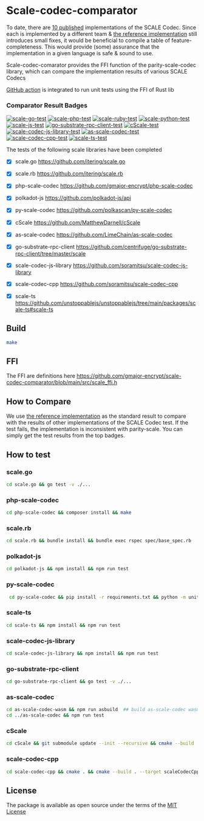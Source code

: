 # Scale-codec-comparator

To date, there are [10 published](https://docs.substrate.io/reference/scale-codec/) implementations of the SCALE Codec. Since each is implemented by a different team & [the reference implementation](https://github.com/paritytech/parity-scale-codec) still introduces small fixes,
it would be beneficial to compile a table of feature-completeness. This would provide (some) assurance that the implementation in a given language is safe & sound to use.

Scale-codec-comarator provides the FFI function of the parity-scale-codec library, which can compare the implementation results of various SCALE Codecs

[GitHub action](https://github.com/gmajor-encrypt/scale-codec-comparator/tree/main/.github/workflows) is integrated to run unit tests using the FFI of Rust lib



### Comparator Result Badges

[![scale-go-test](https://github.com/gmajor-encrypt/scale-codec-comparator/actions/workflows/scale-go.yml/badge.svg)](https://github.com/gmajor-encrypt/scale-codec-comparator/actions/workflows/scale-go.yml)
[![scale-php-test](https://github.com/gmajor-encrypt/scale-codec-comparator/actions/workflows/scale-php.yml/badge.svg)](https://github.com/gmajor-encrypt/scale-codec-comparator/actions/workflows/scale-php.yml)
[![scale-ruby-test](https://github.com/gmajor-encrypt/scale-codec-comparator/actions/workflows/scale-ruby.yml/badge.svg)](https://github.com/gmajor-encrypt/scale-codec-comparator/actions/workflows/scale-ruby.yml)
[![scale-python-test](https://github.com/gmajor-encrypt/scale-codec-comparator/actions/workflows/scale-python.yml/badge.svg)](https://github.com/gmajor-encrypt/scale-codec-comparator/actions/workflows/scale-python.yml)
[![scale-js-test](https://github.com/gmajor-encrypt/scale-codec-comparator/actions/workflows/scale-js.yml/badge.svg)](https://github.com/gmajor-encrypt/scale-codec-comparator/actions/workflows/scale-js.yml)
[![go-substrate-rpc-client-test](https://github.com/gmajor-encrypt/scale-codec-comparator/actions/workflows/go-substrate-rpc-client.yml/badge.svg)](https://github.com/gmajor-encrypt/scale-codec-comparator/actions/workflows/go-substrate-rpc-client.yml)
[![cScale-test](https://github.com/gmajor-encrypt/scale-codec-comparator/actions/workflows/cScale.yml/badge.svg)](https://github.com/gmajor-encrypt/scale-codec-comparator/actions/workflows/cScale.yml)
[![scale-codec-js-library-test](https://github.com/gmajor-encrypt/scale-codec-comparator/actions/workflows/scale-codec-js-library.yml/badge.svg)](https://github.com/gmajor-encrypt/scale-codec-comparator/actions/workflows/scale-codec-js-library.yml)
[![as-scale-codec-test](https://github.com/gmajor-encrypt/scale-codec-comparator/actions/workflows/as-scale-codec.yml/badge.svg)](https://github.com/gmajor-encrypt/scale-codec-comparator/actions/workflows/as-scale-codec.yml)
[![scale-codec-cpp-test](https://github.com/gmajor-encrypt/scale-codec-comparator/actions/workflows/scale-codec-cpp.yml/badge.svg)](https://github.com/gmajor-encrypt/scale-codec-comparator/actions/workflows/scale-codec-cpp.yml)
[![scale-ts-test](https://github.com/gmajor-encrypt/scale-codec-comparator/actions/workflows/scale-ts.yml/badge.svg)](https://github.com/gmajor-encrypt/scale-codec-comparator/actions/workflows/scale-ts.yml)

The tests of the following scale libraries have been completed

- [x] scale.go https://github.com/itering/scale.go
- [x] scale.rb https://github.com/itering/scale.rb
- [x] php-scale-codec https://github.com/gmajor-encrypt/php-scale-codec
- [x] polkadot-js https://github.com/polkadot-js/api
- [x] py-scale-codec https://github.com/polkascan/py-scale-codec
- [x] cScale https://github.com/MatthewDarnell/cScale
- [x] as-scale-codec https://github.com/LimeChain/as-scale-codec
- [x] go-substrate-rpc-client https://github.com/centrifuge/go-substrate-rpc-client/tree/master/scale
- [x] scale-codec-js-library https://github.com/soramitsu/scale-codec-js-library
- [x] scale-codec-cpp https://github.com/soramitsu/scale-codec-cpp
- [x] scale-ts https://github.com/unstoppablejs/unstoppablejs/tree/main/packages/scale-ts#scale-ts


## Build

```bash
make
```

## FFI 

The FFI are definitions here https://github.com/gmajor-encrypt/scale-codec-comparator/blob/main/src/scale_ffi.h

## How to Compare

We use [the reference implementation](https://github.com/paritytech/parity-scale-codec) as the standard result to
compare with the results of other implementations of the SCALE Codec test.
If the test fails, the implementation is inconsistent with parity-scale.
You can simply get the test results from the top badges.

## How to test

### scale.go
```bash
cd scale.go && go test -v ./...
```

### php-scale-codec
```bash
cd php-scale-codec && composer install && make
```

### scale.rb
```bash
cd scale.rb && bundle install && bundle exec rspec spec/base_spec.rb
```

### polkadot-js

```bash
cd polkadot-js && npm install && npm run test
```

### py-scale-codec

```bash
 cd py-scale-codec && pip install -r requirements.txt && python -m unittest discover
```

### scale-ts

```bash
cd scale-ts && npm install && npm run test
```

### scale-codec-js-library

```bash
cd scale-codec-js-library && npm install && npm run test
```

### go-substrate-rpc-client
```bash
cd go-substrate-rpc-client && go test -v ./...
```

### as-scale-codec
```bash
cd as-scale-codec-wasm && npm run asbuild  ## build as-scale-codec wasm
cd ../as-scale-codec && npm run test

```

### cScale
```bash
cd cScale && git submodule update --init --recursive && cmake --build . && ./MyProject
```
 

### scale-codec-cpp
```bash
cd scale-codec-cpp && cmake . && cmake --build . --target scaleCodecCpp -j 8 && ./scaleCodecCpp
```


## License

The package is available as open source under the terms of the [MIT License](https://opensource.org/licenses/MIT)
